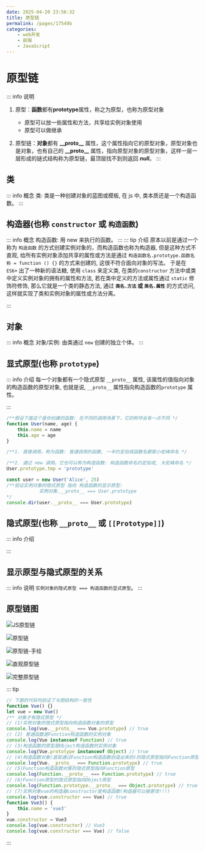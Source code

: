 ```yaml
---
date: 2025-04-20 23:56:32
title: 原型链
permalink: /pages/17549b
categories:
    - web开发
    - 前端
    - JavaScript
---
```


# 原型链

::: info 说明

1. 原型：**函数**都有**prototype**属性，称之为原型，也称为原型对象

    - 原型可以放一些属性和方法，共享给实例对象使用
    - 原型可以做继承

2. 原型链：**对象**都有 **\_\_proto\_\_** 属性，这个属性指向它的原型对象，原型对象也是对象，也有自己的 **\_\_proto\_\_** 属性，指向原型对象的原型对象，这样一层一层形成的链式结构称为原型链，最顶层找不到则返回 **_null_**。
   :::

## 类

::: info 概念
类: 类是一种创建对象的蓝图或模板, 在 js 中, 类本质还是一个构造函数。
:::

## 构造器(也称 `constructor` 或 `构造函数`)

::: info 概念
构造函数: 用 new 来执行的函数。
:::
::: tip 介绍
原本以前是通过一个称为 `构造函数` 的方式创建实例对象的，而构造函数也称为构造器, 但是这种方式不直观, 给所有实例对象添加共享的属性或方法是通过 `构造函数名.prototype.函数名称 = function () {}` 的方式来创建的, 这很不符合面向对象的写法。
于是在 `ES6+` 出了一种新的语法糖, 使用 `class` 来定义类, 在类的`constructor` 方法中或类中定义实例对象的拥有的属性和方法, 若在类中定义的方法或属性通过 `static` 修饰符修饰, 那么它就是一个类的静态方法, 通过 **`类名.方法` 或 `类名.属性`** 的方式访问, 这样就实现了类和实例对象的属性或方法分离。

:::

## 对象

::: info 概念
对象/实例: 由类通过 `new` 创建的独立个体。
:::

##

## 显式原型(也称 `prototype`)

::: info 介绍
每一个对象都有一个隐式原型 `__proto__` 属性, 该属性的值指向对象的构造函数的原型对象, 也就是说, `__proto__` 属性指向构造函数的`prototype` 属性。

:::

```js
/**假设下面这个是你创建的函数: 在不同的调用场景下，它的称呼会有一点不同 */
function User(name, age) {
    this.name = name
    this.age = age
}

/**1. 直接调用。称为函数: 普通调用的函数, 一半约定俗成函数名都取小驼峰命名 */

/**2. 通过 new 调用。它也可以称为构造函数: 构造函数命名约定俗成, 大驼峰命名 */
User.prototype.tmp = 'prototype'

const user = new User('Alice', 25)
/**验证实例对象的隐式原型 指向 构造函数的显示原型:
            实例对象.__proto__ === User.prototype
*/
console.dir(user.__proto__ === User.prototype)
```

## 隐式原型(也称 `__proto__` 或 `[[Prototype]]`)

::: info 介绍

:::

## 显示原型与隐式原型的关系

::: info 说明
`实例对象的隐式原型 === 构造函数的显式原型`。
:::

##

## 原型链图

![JS原型链](/screenshots/JavaScript/JS原型链.png)

![原型链](/screenshots/JavaScript/原型链.png)

![原型链-手绘](/screenshots/JavaScript/原型链-手绘.jpg)

![直观原型链](/screenshots/JavaScript/直观原型链.png)

![完整原型链](/screenshots/JavaScript/完整原型链.png)

::: tip

```js
// 下面的代码均验证了与图结构的一致性
function Vue() {}
let vue = new Vue()
/** 对象才有隐式原型 */
// (1)实例对象的隐式原型指向构造函数对象的原型
console.log(vue.__proto__ === Vue.prototype) // true
// (2) 普通函数是Function构造函数的实例对象
console.log(Vue instanceof Function) // true
// (3)构造函数的原型是Object构造函数的实例对象
console.log(Vue.prototype instanceof Object) // true
// (4)构造函数对象(底层通过Function构造函数创造出来的)的隐式原型指向Function原型
console.log(Vue.__proto__ === Function.prototype) // true
// (5)Function构造函数对象的隐式原型指向Function原型
console.log(Function.__proto__ === Function.prototype) // true
// (6)Function原型的隐式原型指向Object原型
console.log(Function.prototype.__proto__ === Object.prototype) // true
// (7)实例对象vue的构造器constructor是构造函数(构造器可以被更改!!!)
console.log(vue.constructor === Vue) // true
function Vue3() {
    this.name = 'vue3'
}
vue.constructor = Vue3
console.log(vue.constructor) // Vue3
console.log(vue.constructor === Vue) // false
```

:::
